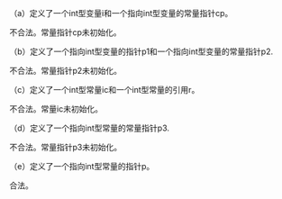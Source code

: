 （a）定义了一个int型变量i和一个指向int型变量的常量指针cp。

不合法。常量指针cp未初始化。

（b）定义了一个指向int型变量的指针p1和一个指向int型变量的常量指针p2.

不合法。常量指针p2未初始化。

（c）定义了一个int型常量ic和一个int型常量的引用r。

不合法。常量ic未初始化。

（d）定义了一个指向int型常量的常量指针p3.

不合法。常量指针p3未初始化。

（e）定义了一个指向int型常量的指针p。

合法。